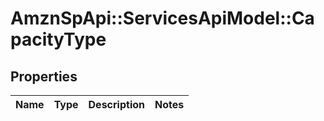 # AmznSpApi::ServicesApiModel::CapacityType

## Properties
Name | Type | Description | Notes
------------ | ------------- | ------------- | -------------

